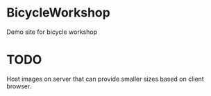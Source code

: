# BicycleWorkshop
Demo site for bicycle workshop

# TODO
Host images on server that can provide smaller sizes based on client browser.
